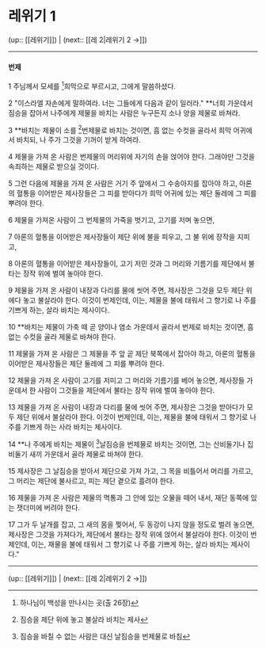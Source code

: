 # 레위기 1

(up:: [[레위기]]) | (next:: [[레 2|레위기 2 →]])

***


#### 번제
1 
주님께서 모세를 [^1]희막으로 부르시고, 그에게 말씀하셨다.


2 
"이스라엘 자손에게 말하여라. 너는 그들에게 다음과 같이 일러라."
**너희 가운데서 짐승을 잡아서 나주에게 제물을 바치는 사람은 누구든지 소나 양을 제물로 바쳐라.


3 
**바치는 제물이 소를 [^2]번제물로 바치는 것이면, 흠 없는 수컷을 골라서 희막 어귀에서 바치되, 나 주가 그것을 기꺼이 받게 하여라.


4 
제물을 가져 온 사람은 번제물의 머리위에 자기의 손을 얹어야 한다. 그래야만 그것을 속죄하는 제물로 받으실 것이다.


5 
그런 다음에 제물을 가져 온 사람은 거기 주 앞에서 그 수송아지를 잡아야 하고, 아론의 혈통을 이어받은 제사장들은 그 피를 받아다가 희막 어귀에 있는 제단 둘레에 그 피를 뿌려야 한다.


6 
제물을 가져온 사람이 그 번제물의 가죽을 벗기고, 고기를 저며 놓으면,


7 
아론의 혈통을 이어받은 제사장들이 제단 위에 불을 피우고, 그 불 위에 장작을 지피고,


8 
아론의 혈통을 이어받은 제사장들이, 고기 저민 것과 그 머리와 기름기를 제단에서 불타는 장작 위에 벌여 놓아야 한다.


9 
제물을 가져 온 사람이 내장과 다리를 물에 씻어 주면, 제사장은 그것을 모두 제단 위에다 놓고 불살라야 한다. 이것이 번제인데, 이는, 제물을 불에 태워서 그 향기로 나 주를 기쁘게 하는, 살라 바치는 제사이다.


10 
**바치는 제물이 가축 떼 곧 양이나 염소 가운데서 골라서 번제로 바치는 것이면, 흠 없는 수컷을 골라 제물로 바쳐야 한다.


11 
제물을 가져 온 사람은 그 제물을 주 앞 곧 제단 북쪽에서 잡아야 하고, 아론의 혈통을 이어받은 제사장들은 제단 둘레에 그 피를 뿌려야 한다.


12 
제물을 가져 온 사람이 고기를 저미고 그 머리와 기름기를 베어 놓으면, 제사장들 가운데서 한 사람이 그것들을 제단에서 불타는 장작 위에 벌여 놓아야 한다.


13 
제물을 가져 온 사람이 내장과 다리를 물에 씻어 주면, 제사장은 그것을 받아다가 모두 제단 위에서 불살라야 한다. 이것이 번제인데, 이는, 제물을 불에 태워서 그 향기로 나 주를 기쁘게 하는 사라 바치는 제사이다.


14 
**나 주에게 바치는 제물이 [^3]날짐승을 번제물로 바치는 것이면, 그는 산비둘기나 집비둘기 새끼 가운데서 골라 제물로 바쳐야 한다.


15 
제사장은 그 날짐승을 받아서 제단으로 가져 가고, 그 목을 비틀어서 머리를 가르고, 그 머리는 제단에 불사르고, 피는 제단 곁으로 흘려야 한다. 


16 
제물을 가져 온 사람은 제물의 멱통과 그 안에 있는 오물을 떼어 내서, 재단 동쪽에 있는 잿더미에 버려야 한다.


17 
그가 두 날개를 잡고, 그 새의 몸을 찢어서, 두 동강이 나지 않을 정도로 벌려 놓으면, 제사장은 그것을 가져다가, 제단에서 불타는 장작 위에 얹어서 불살라야 한다. 이것이 번제인데, 이는, 재물을 불에 태워서 그 향기로 나 주를 기쁘게 하는, 살라 바치는 제사이다."


***

(up:: [[레위기]]) | (next:: [[레 2|레위기 2 →]])

[^1]: 하나님이 백성을 만나시는 곳(출 26장)
[^2]: 짐승을 제단 위에 놓고 불살라 바치는 제사
[^3]: 짐승을 바칠 수 없는 사람은 대신 날짐승을 번제물로 바침